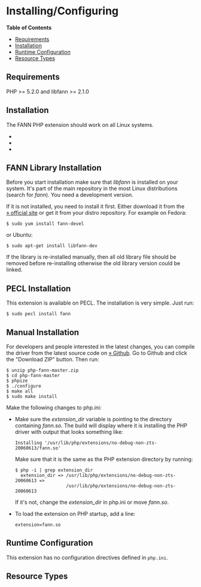 Installing/Configuring
======================

**Table of Contents**

-   [Requirements](/fann/setup.html#Requirements)
-   [Installation](/fann/setup.html#Installation)
-   [Runtime Configuration](/fann/setup.html#Runtime%20Configuration)
-   [Resource Types](/fann/setup.html#Resource%20Types)

Requirements
------------

PHP \>= 5.2.0 and libfann \>= 2.1.0

Installation
------------

The FANN PHP extension should work on all Linux systems.

-   <a href="/fann/setup.html#FANN%20Library%20Installation" class="xref"></a>
-   <a href="/fann/setup.html#PECL%20Installation" class="xref"></a>
-   <a href="/fann/setup.html#Manual%20Installation" class="xref"></a>

FANN Library Installation
-------------------------

Before you start installation make sure that *libfann* is installed on
your system. It's part of the main repository in the most Linux
distributions (search for *fann*). You need a development version.

If it is not installed, you need to install it first. Either download it
from the
<a href="http://leenissen.dk/fann/wp/" class="link external">» official site</a>
or get it from your distro repository. For example on Fedora:


    $ sudo yum install fann-devel

or Ubuntu:


    $ sudo apt-get install libfann-dev

If the library is re-installed manually, then all old library file
should be removed before re-installing otherwise the old library version
could be linked.

PECL Installation
-----------------

This extension is available on PECL. The installation is very simple.
Just run:


    $ sudo pecl install fann

Manual Installation
-------------------

For developers and people interested in the latest changes, you can
compile the driver from the latest source code on
<a href="https://github.com/bukka/php-fann" class="link external">» Github</a>.
Go to Github and click the "Download ZIP" button. Then run:


    $ unzip php-fann-master.zip
    $ cd php-fann-master
    $ phpize
    $ ./configure
    $ make all
    $ sudo make install

Make the following changes to php.ini:

-   Make sure the *extension\_dir* variable is pointing to the directory
    containing *fann.so*. The build will display where it is installing
    the PHP driver with output that looks something like:


        Installing '/usr/lib/php/extensions/no-debug-non-zts-20060613/fann.so'

    Make sure that it is the same as the PHP extension directory by
    running:


        $ php -i | grep extension_dir
          extension_dir => /usr/lib/php/extensions/no-debug-non-zts-20060613 =>
                           /usr/lib/php/extensions/no-debug-non-zts-20060613

    If it's not, change the *extension\_dir* in php.ini or move
    *fann.so*.

-   To load the extension on PHP startup, add a line:


        extension=fann.so

Runtime Configuration
---------------------

This extension has no configuration directives defined in `php.ini`.

Resource Types
--------------
